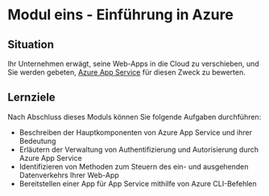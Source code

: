 # Modul eins - Einführung in Azure

Situation
--

Ihr Unternehmen erwägt, seine Web-Apps in die Cloud zu verschieben, und Sie werden gebeten, [Azure App Service](az_204_course/01_modul/vocabulary/azure_app_service.md) für diesen Zweck zu bewerten.


Lernziele
--

Nach Abschluss dieses Moduls können Sie folgende Aufgaben durchführen:
- Beschreiben der Hauptkomponenten von Azure App Service und ihrer Bedeutung
- Erläutern der Verwaltung von Authentifizierung und Autorisierung durch Azure App Service
- Identifizieren von Methoden zum Steuern des ein- und ausgehenden Datenverkehrs Ihrer Web-App
- Bereitstellen einer App für App Service mithilfe von Azure CLI-Befehlen
